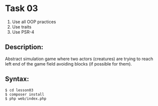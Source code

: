 Task 03
=======
1. Use all OOP practices
2. Use traits
3. Use PSR-4

Description:
------------
Abstract simulation game where two actors (creatures) are trying to reach left end of the game field avoiding blocks (if possible for them).

Syntax:
-------
    $ cd lesson03
    $ composer install
    $ php web/index.php
